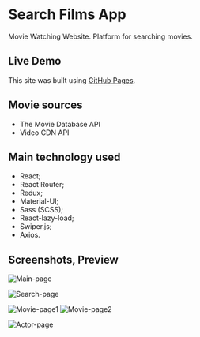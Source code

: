 # Search Films App

Movie Watching Website. Platform for searching movies.

## Live Demo

This site was built using [GitHub Pages](antoniornk.github.io/ReactSearchFilms/).

## Movie sources

- The Movie Database API
- Video CDN API

## Main technology used

- React;
- React Router; 
- Redux; 
- Material-UI; 
- Sass (SCSS); 
- React-lazy-load; 
- Swiper.js; 
- Axios.

## Screenshots, Preview

![Main-page](https://s1.hostingkartinok.com/uploads/images/2022/09/1a2b5bbb9edcdbb237e530eb211c220a.png)

![Search-page](https://s1.hostingkartinok.com/uploads/images/2022/09/bfdf73da9296160f44f3772408ac64b3.png)

![Movie-page1](https://s1.hostingkartinok.com/uploads/images/2022/09/b6df0b49e53f26ade075a5cd419e94e2.png)
![Movie-page2](https://s1.hostingkartinok.com/uploads/images/2022/09/314b0d100c0bc8f3493ce693612e391c.png)

![Actor-page](https://s1.hostingkartinok.com/uploads/images/2022/09/834dc41ca3fa1ae74325fbd4ab37e757.png)

